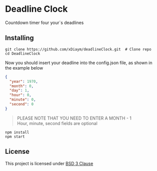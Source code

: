 # Deadline Clock
Countdown timer four your`s deadlines

## Installing
```
git clone https://github.com/xDiaym/deadlineClock.git  # Clone repo
cd DeadlineClock
```

Now you should insert your deadline into the config.json file,
as shown in the example below

```json
{
  "year": 1970,
  "month": 0,
  "day": 1,
  "hour": 0,
  "minute": 0,
  "second": 0
}
```
> PLEASE NOTE THAT YOU NEED TO ENTER A MONTH - 1  
> Hour, minute, second fields are optional

```
npm install
npm start
```

## License
This project is licensed under [BSD 3 Clause](https://opensource.org/licenses/BSD-3-Clause)
